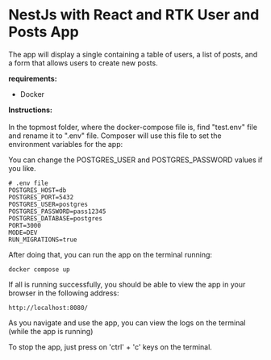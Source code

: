 # NestJs with React and RTK User and Posts App #

The app will display a single containing a table of users, a list of posts, and a form that allows users to create new posts.

**requirements:**
* Docker

**Instructions:**\
\
In the topmost folder, where the docker-compose file is, find "test.env" file and rename it to ".env" file. 
Composer will use this file to set the environment variables for the app:

You can change the POSTGRES_USER and POSTGRES_PASSWORD values if you like.

```
# .env file
POSTGRES_HOST=db
POSTGRES_PORT=5432
POSTGRES_USER=postgres
POSTGRES_PASSWORD=pass12345
POSTGRES_DATABASE=postgres
PORT=3000
MODE=DEV
RUN_MIGRATIONS=true
```
After doing that, you can run the app on the terminal running:
```
docker compose up
```

If all is running successfully, you should be able to view the app in your browser in the following address:
```
http://localhost:8080/
```
As you navigate and use the app, you can view the logs on the terminal (while the app is running)

To stop the app, just press on 'ctrl' + 'c' keys on the terminal.
